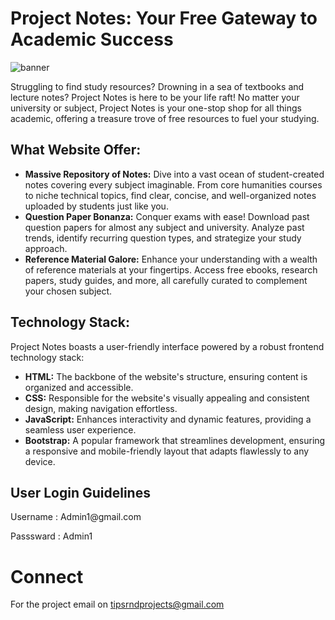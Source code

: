 
<h1>Project Notes: Your Free Gateway to Academic Success</h1>

![banner](https://github.com/Nihalahamad1905/Project_Notes/assets/118530992/8ecf79a0-abfd-4e4c-8732-de27f5a6a551)


<p>Struggling to find study resources? Drowning in a sea of textbooks and lecture notes? Project Notes is here to be your life raft! No matter your university or subject, Project Notes is your one-stop shop for all things academic, offering a treasure trove of free resources to fuel your studying.</p>

<h2>What Website Offer:</h2>
        <ul>
            <li>
                <strong>Massive Repository of Notes:</strong> Dive into a vast ocean of student-created notes covering every subject imaginable. From core humanities courses to niche technical topics, find clear, concise, and well-organized notes uploaded by students just like you.
            </li>
            <li>
                <strong>Question Paper Bonanza:</strong> Conquer exams with ease! Download past question papers for almost any subject and university. Analyze past trends, identify recurring question types, and strategize your study approach.
            </li>
            <li>
                <strong>Reference Material Galore:</strong> Enhance your understanding with a wealth of reference materials at your fingertips. Access free ebooks, research papers, study guides, and more, all carefully curated to complement your chosen subject.
            </li>
</ul>
  


<h2>Technology Stack:</h2>
        <p>Project Notes boasts a user-friendly interface powered by a robust frontend technology stack:</p>
        <ul>
            <li>
                <strong>HTML:</strong> The backbone of the website's structure, ensuring content is organized and accessible.
            </li>
            <li>
                <strong>CSS:</strong> Responsible for the website's visually appealing and consistent design, making navigation effortless.
            </li>
            <li>
                <strong>JavaScript:</strong> Enhances interactivity and dynamic features, providing a seamless user experience.
            </li>
            <li>
                <strong>Bootstrap:</strong> A popular framework that streamlines development, ensuring a responsive and mobile-friendly layout that adapts flawlessly to any device.
            </li>
        </ul>

<h2>User Login Guidelines</h2>
<P>Username : Admin1@gmail.com</P>
<P>Passsward : Admin1</P>

# Connect
For the project email on tipsrndprojects@gmail.com



  


